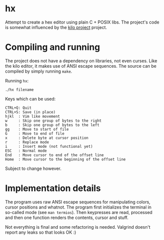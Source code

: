 # hx
Attempt to create a hex editor using plain C + POSIX libs. The project's code
is somewhat influenced by the [kilo project](https://github.com/antirez/kilo)
project.

# Compiling and running
The project does not have a dependency on libraries, not even curses. Like the
kilo editor, it makes use of ANSI escape sequences. The source can be compiled
by simply running `make`.

Running `hx`:

    ./hx filename

Keys which can be used:

    CTRL+Q: Quit
	CTRL+S: Save (in place)
	hjkl  : Vim like movement
	w     : Skip one group of bytes to the right
	b     : Skip one group of bytes to the left
	gg    : Move to start of file
	G     : Move to end of file
	x     : Delete byte at cursor position
	r     : Replace mode
	i     : Insert mode (not functional yet)
	ESC   : Normal mode
	End   : Move cursor to end of the offset line
	Home  : Move cursor to the beginning of the offset line

Subject to change however.

# Implementation details
The program uses raw ANSI escape sequences for manipulating colors, cursor
positions and whatnot. The program first initializes the terminal in
so-called mode (see `man termios`). Then keypresses are read, processed
and then one function renders the contents, cursor and stuff.

Not everything is final and some refactoring is needed. Valgrind doesn't
report any leaks so that looks OK :)
